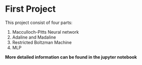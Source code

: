 # First Project
This project consist of four parts:  
1. Macculloch-Pitts Neural network
2. Adaline and Madaline
3. Restricted Boltzman Machine  
4. MLP

**More detailed information can be found in the jupyter notebook**
